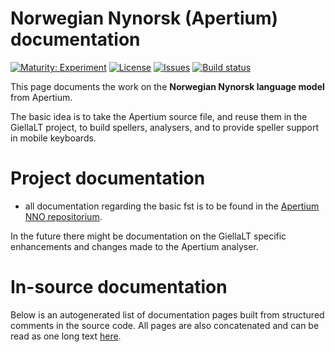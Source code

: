 # Norwegian Nynorsk (Apertium) documentation

[![Maturity: Experiment](https://img.shields.io/badge/Maturity-Experiment-black.svg)](https://giellalt.github.io/MaturityClassification.html)
[![License](https://img.shields.io/github/license/giellalt/lang-nno)](https://raw.githubusercontent.com/giellalt/lang-nno/develop/LICENSE)
[![Issues](https://img.shields.io/github/issues/giellalt/lang-nno)](https://github.com/giellalt/lang-nno/issues)
[![Build status](https://github.com/giellalt/lang-nno/workflows/Speller%20CI+CD/badge.svg)](https://github.com/giellalt/lang-nno/actions)

This page documents the work on the **Norwegian Nynorsk language model** from Apertium.

The basic idea is to take the Apertium source file, and reuse them in the GiellaLT project, to build spellers, analysers, and to provide speller support in mobile keyboards.

# Project documentation

* all documentation regarding the basic fst is to be found in the
[Apertium NNO repositorium](https://github.com/apertium/apertium-nno).

In the future there might be documentation on the GiellaLT specific enhancements
and changes made to the Apertium analyser.

# In-source documentation

Below is an autogenerated list of documentation pages built from structured comments in the source code. All pages are also concatenated and can be read as one long text [here](nno.md).

